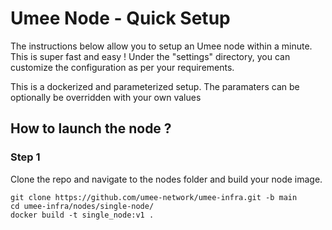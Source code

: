 # Umee Node - Quick Setup 

The instructions below allow you to setup an Umee node within a minute. This is super fast and easy ! Under the "settings" directory, you can customize the configuration as per your requirements.

This is a dockerized and parameterized setup. The paramaters can be optionally be overridden with your own values 

## How to launch the node ? 

### Step 1 

Clone the repo and navigate to the nodes folder and build your node image. 

```
git clone https://github.com/umee-network/umee-infra.git -b main
cd umee-infra/nodes/single-node/
docker build -t single_node:v1 .
```



